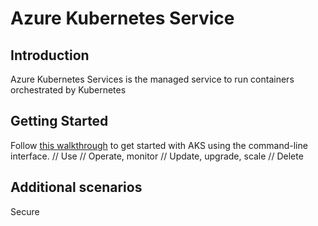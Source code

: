 # Azure Kubernetes Service 

## Introduction
Azure Kubernetes Services is the managed service to run containers orchestrated by Kubernetes

## Getting Started
Follow [this walkthrough](./az_aks_create.md) to get started with AKS using the command-line interface.
// Use
// Operate, monitor
// Update, upgrade, scale
// Delete

## Additional scenarios
Secure
